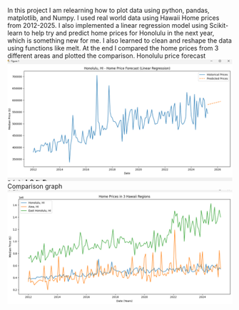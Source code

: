 In this project I am relearning how to plot data using python, pandas, matplotlib, and Numpy.
I used real world data using Hawaii Home prices from 2012-2025. 
I also implemented a linear regression model using Scikit-learn to help try and predict home prices for Honolulu in the next year, which is something new for me.
I also learned to clean and reshape the data using functions like melt.
At the end I compared the home prices from 3 different areas and plotted the comparison.
Honolulu price forecast ![Honolulu Graph](Honolulu_Prices.png)
Comparison graph ![Comparison Graph](Comparison_Prices.png)
